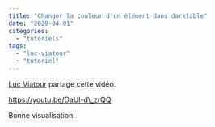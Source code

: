 ```yaml
---
title: "Changer la couleur d'un élément dans darktable"
date: "2020-04-01"
categories: 
  - "tutoriels"
tags: 
  - "luc-viatour"
  - "tutoriel"
---
```


[Luc Viatour](https://www.youtube.com/channel/UCNLc97wHCBhgENfkIDiOUPQ) partage cette vidéo.

https://youtu.be/DaUl-d\_zrQQ

Bonne visualisation.
